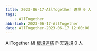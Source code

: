 ```yaml
---
title: 2023-06-17-AllTogether 違規 0 人
tags:
    - AllTogether
abbrlink: 2023-06-17-AllTogether
date: AllTogether-2023-06-17 12:00:00
---
```

AllTogether 板 [板規連結](https://www.ptt.cc/bbs/AllTogether/M.1643211430.A.5FB.html)
昨天違規 0 人
